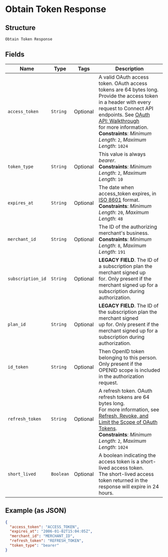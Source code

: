 
# Obtain Token Response

## Structure

`Obtain Token Response`

## Fields

| Name | Type | Tags | Description |
|  --- | --- | --- | --- |
| `access_token` | `String` | Optional | A valid OAuth access token. OAuth access tokens are 64 bytes long.<br>Provide the access token in a header with every request to Connect API<br>endpoints. See [OAuth API: Walkthrough](https://developer.squareup.com/docs/oauth-api/walkthrough)<br>for more information.<br>**Constraints**: *Minimum Length*: `2`, *Maximum Length*: `1024` |
| `token_type` | `String` | Optional | This value is always _bearer_.<br>**Constraints**: *Minimum Length*: `2`, *Maximum Length*: `10` |
| `expires_at` | `String` | Optional | The date when access_token expires, in [ISO 8601](http://www.iso.org/iso/home/standards/iso8601.htm) format.<br>**Constraints**: *Minimum Length*: `20`, *Maximum Length*: `48` |
| `merchant_id` | `String` | Optional | The ID of the authorizing merchant's business.<br>**Constraints**: *Minimum Length*: `8`, *Maximum Length*: `191` |
| `subscription_id` | `String` | Optional | __LEGACY FIELD__. The ID of a subscription plan the merchant signed up<br>for. Only present if the merchant signed up for a subscription during authorization. |
| `plan_id` | `String` | Optional | __LEGACY FIELD__. The ID of the subscription plan the merchant signed<br>up for. Only present if the merchant signed up for a subscription during<br>authorization. |
| `id_token` | `String` | Optional | Then OpenID token belonging to this person. Only present if the<br>OPENID scope is included in the authorization request. |
| `refresh_token` | `String` | Optional | A refresh token. OAuth refresh tokens are 64 bytes long.<br>For more information, see [Refresh, Revoke, and Limit the Scope of OAuth Tokens](https://developer.squareup.com/docs/oauth-api/refresh-revoke-limit-scope).<br>**Constraints**: *Minimum Length*: `2`, *Maximum Length*: `1024` |
| `short_lived` | `Boolean` | Optional | A boolean indicating the access token is a short-lived access token.<br>The short-lived access token returned in the response will expire in 24 hours. |

## Example (as JSON)

```json
{
  "access_token": "ACCESS_TOKEN",
  "expires_at": "2006-01-02T15:04:05Z",
  "merchant_id": "MERCHANT_ID",
  "refresh_token": "REFRESH_TOKEN",
  "token_type": "bearer"
}
```

